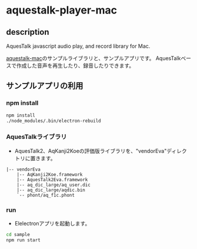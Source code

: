 # aquestalk-player-mac

## description
AquesTalk javascript audio play, and record library for Mac.

[aquestalk-mac](https://github.com/taku-o/aquestalk-mac)のサンプルライブラリと、サンプルアプリです。
AquesTalkベースで作成した音声を再生したり、録音したりできます。

## サンプルアプリの利用
### npm install

```sh
npm install
./node_modules/.bin/electron-rebuild
```

### AquesTalkライブラリ
* AquesTalk2、AqKanji2Koeの評価版ライブラリを、"vendorEva"ディレクトリに置きます。

```
|-- vendorEva
    |-- AqKanji2Koe.framework
    |-- AquesTalk2Eva.framework
    |-- aq_dic_large/aq_user.dic
    |-- aq_dic_large/aqdic.bin
    `-- phont/aq_f1c.phont
```

### run
* Elelectronアプリを起動します。

```sh
cd sample
npm run start
```

